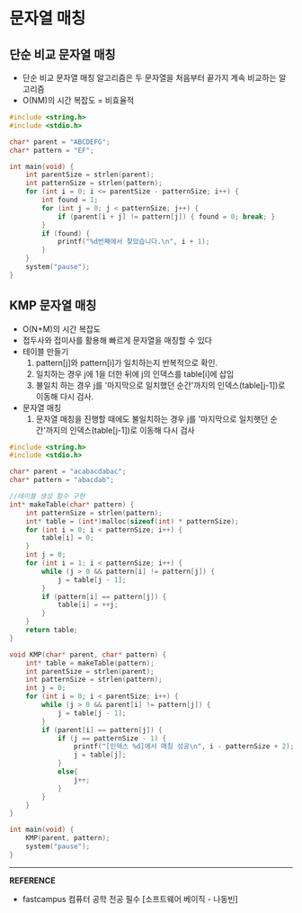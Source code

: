 # 문자열 매칭

## 단순 비교 문자열 매칭

- 단순 비교 문자열 매칭 알고리즘은 두 문자열을 처음부터 끝가지 계속 비교하는 알고리즘 
- O(NM)의 시간 복잡도 = 비효율적
``` c
#include <string.h>
#include <stdio.h>

char* parent = "ABCDEFG";
char* pattern = "EF";

int main(void) {
	int parentSize = strlen(parent);
	int patternSize = strlen(pattern);
	for (int i = 0; i <= parentSize - patternSize; i++) {
		int found = 1;
		for (int j = 0; j < patternSize; j++) {
			if (parent[i + j] != pattern[j]) { found = 0; break; }
		}
		if (found) {
			printf("%d번째에서 찾았습니다.\n", i + 1);
		}
	}
	system("pause");
}
```

## KMP 문자열 매칭
- O(N+M)의 시간 복잡도
- 접두사와 접미사를 활용해 빠르게 문자열을 매칭할 수 있다
- 테이블 만들기
	1. pattern[j]와 pattern[i]가 일치하는지 반복적으로 확인. 
	2. 일치하는 경우 j에 1을 더한 뒤에 j의 인덱스를 table[i]에 삽입
	3. 불일치 하는 경우 j를 '마지막으로 일치했던 순간'까지의 인덱스(table[j-1])로 이동해 다시 검사.  
- 문자열 매칭
	1. 문자열 매칭을 진행할 때에도 불일치하는 경우 j를 '마지막으로 일치햇던 순간'까지의 인덱스(table[j-1])로 이동해 다시 검사
``` c
#include <string.h>
#include <stdio.h>

char* parent = "acabacdabac";
char* pattern = "abacdab";

//테이블 생성 함수 구현
int* makeTable(char* pattern) {
	int patternSize = strlen(pattern);
	int* table = (int*)malloc(sizeof(int) * patternSize);
	for (int i = 0; i < patternSize; i++) {
		table[i] = 0;
	}
	int j = 0;
	for (int i = 1; i < patternSize; i++) {
		while (j > 0 && pattern[i] != pattern[j]) {
			j = table[j - 1];
		}
		if (pattern[i] == pattern[j]) {
			table[i] = ++j;
		}
	}
	return table;
}

void KMP(char* parent, char* pattern) {
	int* table = makeTable(pattern);
	int parentSize = strlen(parent);
	int patternSize = strlen(pattern);
	int j = 0;
	for (int i = 0; i < parentSize; i++) {
		while (j > 0 && parent[i] != pattern[j]) {
			j = table[j - 1];
		}
		if (parent[i] == pattern[j]) {
			if (j == patternSize - 1) {
				printf("[인덱스 %d]에서 매칭 성공\n", i - patternSize + 2);
				j = table[j];
			}
			else{
				j++;
			}
		}
	}
}

int main(void) {
	KMP(parent, pattern);
	system("pause");
} 
```
---
__REFERENCE__
- fastcampus 컴퓨터 공학 전공 필수 [소프트웨어 베이직 - 나동빈]